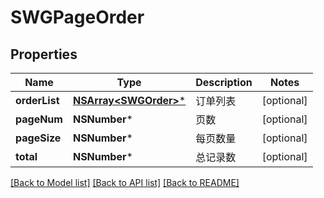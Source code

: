 # SWGPageOrder

## Properties
Name | Type | Description | Notes
------------ | ------------- | ------------- | -------------
**orderList** | [**NSArray&lt;SWGOrder&gt;***](SWGOrder.md) | 订单列表 | [optional] 
**pageNum** | **NSNumber*** | 页数 | [optional] 
**pageSize** | **NSNumber*** | 每页数量 | [optional] 
**total** | **NSNumber*** | 总记录数 | [optional] 

[[Back to Model list]](../README.md#documentation-for-models) [[Back to API list]](../README.md#documentation-for-api-endpoints) [[Back to README]](../README.md)


